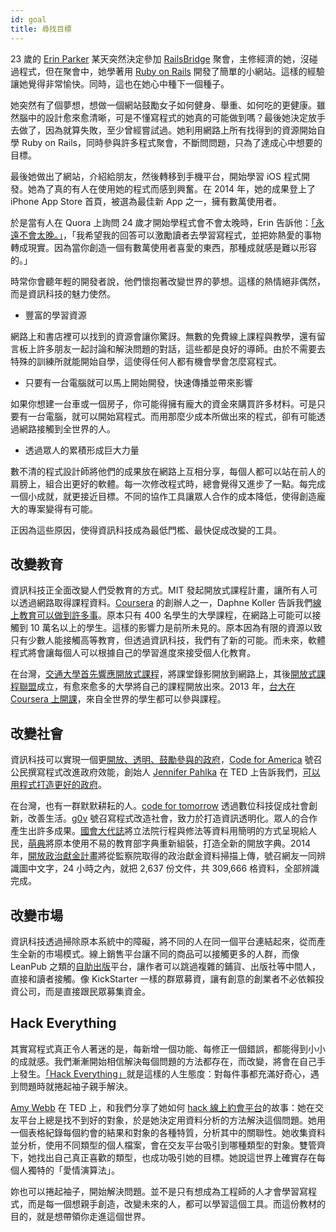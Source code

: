 ```yaml
---
id: goal
title: 尋找目標
---
```


23 歲的 [Erin Parker](http://www.spitfireathlete.com/) 某天突然決定參加 [RailsBridge](http://railsbridge.org) 聚會，主修經濟的她，沒碰過程式，但在聚會中，她學著用 [Ruby on Rails](http://rubyonrails.org) 開發了簡單的小網站。這樣的經驗讓她覺得非常愉快。同時，這也在她心中種下一個種子。

她突然有了個夢想，想做一個網站鼓勵女子如何健身、舉重、如何吃的更健康。雖然腦中的設計愈來愈清晰，可是不懂寫程式的她真的可能做到嗎？最後她決定放手去做了，因為就算失敗，至少曾經嘗試過。她利用網路上所有找得到的資源開始自學 Ruby on Rails，同時參與許多程式聚會，不斷問問題，只為了達成心中想要的目標。

最後她做出了網站，介紹給朋友，然後轉移到手機平台，開始學習 iOS 程式開發。她為了真的有人在使用她的程式而感到興奮。在 2014 年，她的成果登上了 iPhone App Store 首頁，被選為最佳新 App 之一，擁有數萬使用者。

於是當有人在 Quora 上詢問 24 歲才開始學程式會不會太晚時，Erin 告訴他：[「永遠不會太晚。」](https://www.quora.com/I-am-24-years-old-and-just-started-learning-coding-I-want-to-be-a-programmer-Am-I-too-late-in-the-game/answer/Erin-Parker)，「我希望我的回答可以激勵讀者去學習寫程式，並把妳熱愛的事物轉成現實。因為當你創造一個有數萬使用者喜愛的東西，那種成就感是難以形容的。」

時常你會聽年輕的開發者說，他們懷抱著改變世界的夢想。這樣的熱情絕非偶然，而是資訊科技的魅力使然。

*   豐富的學習資源

網路上和書店裡可以找到的資源會讓你驚訝。無數的免費線上課程與教學，還有留言板上許多朋友一起討論和解決問題的對話，這些都是良好的導師。由於不需要去特殊的訓練所就能開始自學，這使得任何人都有機會學會怎麼寫程式。

*   只要有一台電腦就可以馬上開始開發，快速傳播並帶來影響

如果你想建一台車或一個房子，你可能得擁有龐大的資金來購買許多材料。可是只要有一台電腦，就可以開始寫程式。而用那麼少成本所做出來的程式，卻有可能透過網路接觸到全世界的人。

*   透過眾人的累積形成巨大力量

數不清的程式設計師將他們的成果放在網路上互相分享，每個人都可以站在前人的肩膀上，組合出更好的軟體。每一次修改程式時，總會覺得又進步了一點。每完成一個小成就，就更接近目標。不同的協作工具讓眾人合作的成本降低，使得創造龐大的專案變得有可能。


正因為這些原因，使得資訊科技成為最低門檻、最快促成改變的工具。

## 改變教育

資訊科技正全面改變人們受教育的方式。MIT 發起開放式課程計畫，讓所有人可以透過網路取得課程資料。[Coursera](http://www.coursera.org) 的創辦人之一，Daphne Koller 告訴我們[線上教育可以做到許多事](http://voicetube.tw/videos/694)。原本只有 400 名學生的大學課程，在網路上可能可以接觸到 10 萬名以上的學生。這樣的影響力是前所未見的。原本因為有限的資源以致只有少數人能接觸高等教育，但透過資訊科技，我們有了新的可能。而未來，軟體程式將會讓每個人可以根據自己的學習進度來接受個人化教育。

在台灣，[交通大學首先響應開放式課程](http://ocw.nctu.edu.tw)，將課堂錄影開放到網路上，其後[開放式課程聯盟](http://www.tocwc.org.tw)成立，有愈來愈多的大學將自己的課程開放出來。2013 年，[台大在 Coursera 上開課](https://www.coursera.org/taiwan)，來自全世界的學生都可以參與課程。

## 改變社會

資訊科技可以實現一個更[開放、透明、鼓勵參與的政府](https://github.com/oreillymedia/open_government)，[Code for America](http://codeforamerica.org) 號召公民撰寫程式改進政府效能，創始人 [Jennifer Pahlka](http://www.codeforamerica.org/blog/author/jen) 在 TED 上告訴我們，[可以用程式打造更好的政府](http://tedxtaipei.com/2012/06/jennifer_pahlka_coding_a_better_government)。

在台灣，也有一群默默耕耘的人。[code for tomorrow](https://github.com/codefortomorrow) 透過數位科技促成社會創新，改善生活。[g0v](http://g0v.tw) 號召寫程式改造社會，致力於打造資訊透明化。眾人的合作產生出許多成果。[國會大代誌](http://ly.g0v.tw)將立法院行程與修法等資料用簡明的方式呈現給人民，[萌典](https://www.moedict.tw)將原本使用不易的教育部字典重新組裝，打造全新的開放字典。2014 年，[開放政治獻金計畫](https://campaign-finance.g0v.ctiml.tw/)將從監察院取得的政治獻金資料掃描上傳，號召網友一同辨識圖中文字，24 小時之內，就把 2,637 份文件，共 309,666 格資料，全部辨識完成。

## 改變市場

資訊科技透過掃除原本系統中的障礙，將不同的人在同一個平台連結起來，從而產生全新的市場模式。線上銷售平台讓不同的商品可以接觸更多的人群，而像 LeanPub 之類的[自助出版](https://www.inside.com.tw/2013/12/24/leanpub)平台，讓作者可以跳過複雜的鋪貨、出版社等中間人，直接和讀者接觸。像 KickStarter 一樣的群眾募資，讓有創意的創業者不必依賴投資公司，而是直接跟民眾募集資金。

## Hack Everything

其實寫程式真正令人著迷的是，每新增一個功能、每修正一個錯誤，都能得到小小的成就感。我們漸漸開始相信解決每個問題的方法都存在，而改變，將會在自己手上發生。[「Hack Everything」](http://mrjamie.cc/2011/05/14/hack-everything)就是這樣的人生態度：對每件事都充滿好奇心，遇到問題時就捲起袖子親手解決。

[Amy Webb](http://www.webbmediagroup.com/amy-webb) 在 TED 上，和我們分享了她如何 [hack 線上約會平台](http://www.ted.com/talks/amy_webb_how_i_hacked_online_dating)的故事：她在交友平台上總是找不到好的對象，於是她決定用資料分析的方法解決這個問題。她用一個表格紀錄每個約會的結果和對象的各種特質，分析其中的關聯性。她收集資料並分析，使用不同類型的個人檔案，會在交友平台吸引到哪種類型的對象。雙管齊下，她找出自己真正喜歡的類型，也成功吸引她的目標。她說這世界上確實存在每個人獨特的「愛情演算法」。

妳也可以捲起袖子，開始解決問題。並不是只有想成為工程師的人才會學習寫程式，而是每一個想親手創造，改變未來的人，都可以學習這個工具。而這份教材的目的，就是想帶領你走進這個世界。
